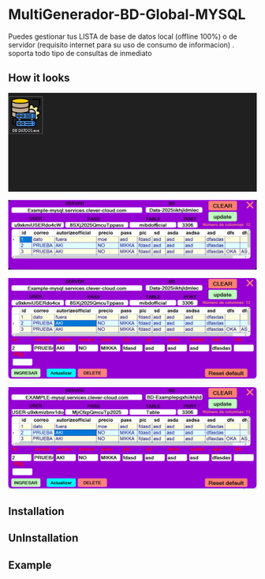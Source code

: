 
# MultiGenerador-BD-Global-MYSQL
Puedes gestionar tus LISTA de base de datos local (offline 100%) o de servidor (requisito internet para su uso de consumo de informacion) . soporta todo tipo de consultas de inmediato  

## How it looks
![software](IMG/1.png)

![software2](IMG/2.png)

![software3](IMG/3.png)

![software4](IMG/4.png)
 
  
## Installation


## UnInstallation


    
## Example

